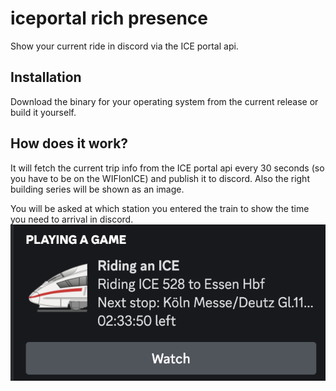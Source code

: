 # iceportal rich presence 
Show your current ride in discord via the ICE portal api.

## Installation

Download the binary for your operating system from the current release or build it yourself.

## How does it work?

It will fetch the current trip info from the ICE portal api every 30 seconds (so you have to be on the WIFIonICE) and publish it to discord. Also the right building series will be shown as an image.

You will be asked at which station you entered the train to show the time you need to arrival in discord.
![discord rich presence logo](./screenshots/discord.png)